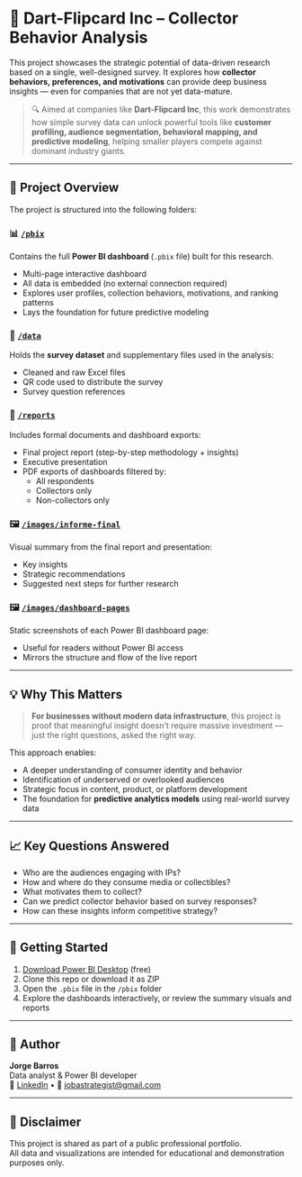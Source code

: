# 🎯 Dart-Flipcard Inc – Collector Behavior Analysis

This project showcases the strategic potential of data-driven research based on a single, well-designed survey. It explores how **collector behaviors, preferences, and motivations** can provide deep business insights — even for companies that are not yet data-mature.

> 🔍 Aimed at companies like **Dart-Flipcard Inc**, this work demonstrates how simple survey data can unlock powerful tools like **customer profiling, audience segmentation, behavioral mapping, and predictive modeling**, helping smaller players compete against dominant industry giants.

---

## 🧭 Project Overview

The project is structured into the following folders:

### 📊 [`/pbix`](./pbix/)
Contains the full **Power BI dashboard** (`.pbix` file) built for this research.
- Multi-page interactive dashboard
- All data is embedded (no external connection required)
- Explores user profiles, collection behaviors, motivations, and ranking patterns
- Lays the foundation for future predictive modeling

### 📁 [`/data`](./data/)
Holds the **survey dataset** and supplementary files used in the analysis:
- Cleaned and raw Excel files
- QR code used to distribute the survey
- Survey question references

### 📂 [`/reports`](./reports/)
Includes formal documents and dashboard exports:
- Final project report (step-by-step methodology + insights)
- Executive presentation
- PDF exports of dashboards filtered by:
  - All respondents
  - Collectors only
  - Non-collectors only

### 🖼️ [`/images/informe-final`](./images/informe-final/)
Visual summary from the final report and presentation:
- Key insights
- Strategic recommendations
- Suggested next steps for further research

### 🖼️ [`/images/dashboard-pages`](./images/dashboard-pages/)
Static screenshots of each Power BI dashboard page:
- Useful for readers without Power BI access
- Mirrors the structure and flow of the live report

---

## 💡 Why This Matters

> **For businesses without modern data infrastructure**, this project is proof that meaningful insight doesn't require massive investment — just the right questions, asked the right way.

This approach enables:
- A deeper understanding of consumer identity and behavior
- Identification of underserved or overlooked audiences
- Strategic focus in content, product, or platform development
- The foundation for **predictive analytics models** using real-world survey data

---

## 📈 Key Questions Answered

- Who are the audiences engaging with IPs?
- How and where do they consume media or collectibles?
- What motivates them to collect?
- Can we predict collector behavior based on survey responses?
- How can these insights inform competitive strategy?

---

## 📂 Getting Started

1. [Download Power BI Desktop](https://powerbi.microsoft.com/desktop/) (free)
2. Clone this repo or download it as ZIP
3. Open the `.pbix` file in the `/pbix` folder
4. Explore the dashboards interactively, or review the summary visuals and reports

---

## 👤 Author

**Jorge Barros**  
Data analyst & Power BI developer  
🔗 [LinkedIn](https://www.linkedin.com/in/jobastrategist/) • 📧 [jobastrategist@gmail.com](mailto:jobastrategist@gmail.com)

---

## 📜 Disclaimer

This project is shared as part of a public professional portfolio.  
All data and visualizations are intended for educational and demonstration purposes only.
